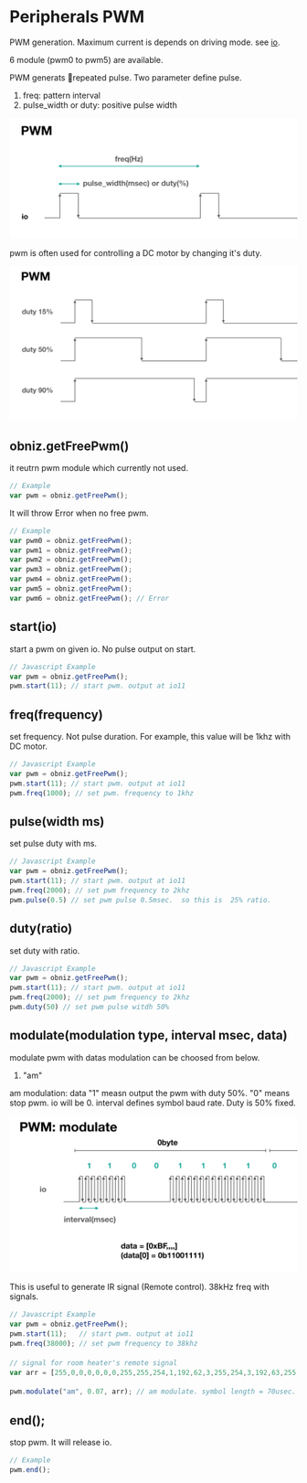 # Peripherals PWM
PWM generation.
Maximum current is depends on driving mode. see [io](./io).

6 module (pwm0 to pwm5) are available.

PWM generats repeated pulse.
Two parameter define pulse.

1. freq: pattern interval
2. pulse_width or duty: positive pulse width

![](./images/pwm_0.png)

pwm is often used for controlling a DC motor by changing it's duty.

![](./images/pwm_1.png)

## obniz.getFreePwm()
it reutrn pwm module which currently not used.

```Javascript
// Example
var pwm = obniz.getFreePwm();
```
It will throw Error when no free pwm.
```Javascript
// Example
var pwm0 = obniz.getFreePwm();
var pwm1 = obniz.getFreePwm();
var pwm2 = obniz.getFreePwm();
var pwm3 = obniz.getFreePwm();
var pwm4 = obniz.getFreePwm();
var pwm5 = obniz.getFreePwm();
var pwm6 = obniz.getFreePwm(); // Error
```

## start(io)
start a pwm on given io.
No pulse output on start.

```Javascript
// Javascript Example
var pwm = obniz.getFreePwm();
pwm.start(11); // start pwm. output at io11
```
## freq(frequency)
set frequency. Not pulse duration.
For example, this value will be 1khz with DC motor.

```Javascript
// Javascript Example
var pwm = obniz.getFreePwm();
pwm.start(11); // start pwm. output at io11
pwm.freq(1000); // set pwm. frequency to 1khz
```
## pulse(width ms)
set pulse duty with ms.

```Javascript
// Javascript Example
var pwm = obniz.getFreePwm();
pwm.start(11); // start pwm. output at io11
pwm.freq(2000); // set pwm frequency to 2khz
pwm.pulse(0.5) // set pwm pulse 0.5msec.  so this is  25% ratio.
```
## duty(ratio)
set duty with ratio.

```Javascript
// Javascript Example
var pwm = obniz.getFreePwm();
pwm.start(11); // start pwm. output at io11
pwm.freq(2000); // set pwm frequency to 2khz
pwm.duty(50) // set pwm pulse witdh 50%
```

## modulate(modulation type, interval msec, data)
modulate pwm with datas
modulation can be choosed from below.

1. "am"

am modulation: data "1" measn output the pwm with duty 50%. "0" means stop pwm. io will be 0.
interval defines symbol baud rate. 
Duty is 50% fixed.

![](./images/pwm_modulate.png)

This is useful to generate IR signal (Remote control).
38kHz freq with signals.

```Javascript
// Javascript Example
var pwm = obniz.getFreePwm();
pwm.start(11);   // start pwm. output at io11
pwm.freq(38000); // set pwm frequency to 38khz

// signal for room heater's remote signal
var arr = [255,0,0,0,0,0,0,255,255,254,1,192,62,3,255,254,3,192,63,255,192,60,3,224,62,3,255,254,3,255,254,3,224,62,3,224,63,255,192,63,255,224,62,3,224,62,3,224,62,3,224,62,3,240,31,3,240,31,1,240,31,1,255,255,1,240,31,1,240,31,1,248,31,129,240,31,255,248,31,129,248,15,128,248,15,255,248,15,128,248,15,128,248,15,128,252,15,255,255];

pwm.modulate("am", 0.07, arr); // am modulate. symbol length = 70usec.
```
## end();
stop pwm. It will release io.

```Javascript
// Example
pwm.end();
```